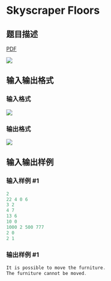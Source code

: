 # Skyscraper Floors

## 题目描述

[problemUrl]: https://uva.onlinejudge.org/index.php?option=com_onlinejudge&Itemid=8&category=9&page=show_problem&problem=659

[PDF](https://uva.onlinejudge.org/external/7/p718.pdf)

![](https://cdn.luogu.com.cn/upload/vjudge_pic/UVA718/3219e8d33a372dad72fa697bafd48e969f2ca058.png)

## 输入输出格式

### 输入格式

![](https://cdn.luogu.com.cn/upload/vjudge_pic/UVA718/271e8ce491755f21ede3a89bc90b19c1ce529075.png)

### 输出格式

![](https://cdn.luogu.com.cn/upload/vjudge_pic/UVA718/7e57015fb5729bab7be8a06bfc8861e4190e0268.png)

## 输入输出样例

### 输入样例 #1

```cpp
2
22 4 0 6
3 2
4 7
13 6
10 0
1000 2 500 777
2 0
2 1
```


### 输出样例 #1

```cpp
It is possible to move the furniture.
The furniture cannot be moved.
```


